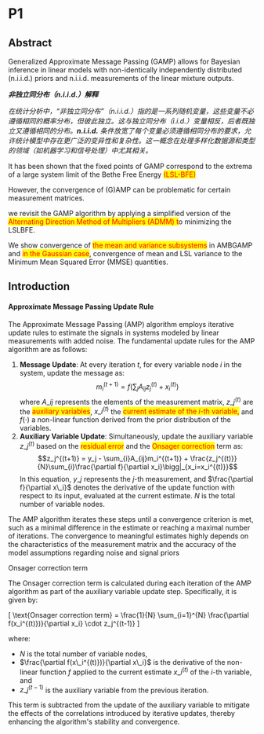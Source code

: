 # P1

## Abstract

Generalized Approximate Message Passing (GAMP) allows for Bayesian inference in linear models with non-identically independently distributed (n.i.i.d.) priors and n.i.i.d. measurements of the linear mixture outputs.

_**非独立同分布（n.i.i.d.）解释**_

_在统计分析中，“非独立同分布”（n.i.i.d.）指的是一系列随机变量，这些变量不必遵循相同的概率分布，但彼此独立。这与独立同分布（i.i.d.）变量相反，后者既独立又遵循相同的分布。**n.i.i.d.** 条件放宽了每个变量必须遵循相同分布的要求，允许统计模型中存在更广泛的变异性和复杂性。这一概念在处理多样化数据源和类型的领域（如机器学习和信号处理）中尤其相关。_

It has been shown that the fixed points of GAMP correspond to the extrema of a large system limit of the Bethe Free Energy <mark style="color:red;">(LSL-BFE)</mark>

However, the convergence of (G)AMP can be problematic for certain measurement matrices.

we revisit the GAMP algorithm by applying a simplified version of the <mark style="color:red;">Alternating Direction Method of Multipliers (ADMM) t</mark>o minimizing the LSLBFE.

We show convergence of <mark style="color:red;">the mean and variance subsystems</mark> in AMBGAMP and <mark style="color:red;">in the Gaussian case</mark>, convergence of mean and LSL variance to the Minimum Mean Squared Error (MMSE) quantities.

## Introduction



#### Approximate Message Passing Update Rule

The Approximate Message Passing (AMP) algorithm employs iterative update rules to estimate the signals in systems modeled by linear measurements with added noise. The fundamental update rules for the AMP algorithm are as follows:

1. **Message Update**: At every iteration $t$, for every variable node $i$ in the system, update the message as: $$m_i^{(t+1)} = f\left(\sum_{j}A_{ij}z_j^{(t)} + x_i^{(t)}\right)$$ where $A\_{ij}$ represents the elements of the measurement matrix, $z\_j^{(t)}$ are the <mark style="color:red;">auxiliary variables</mark>, $x\_i^{(t)}$ the <mark style="color:red;">current estimate of the $i$-th variable,</mark> and $f(\cdot)$ a non-linear function derived from the prior distribution of the variables.
2. **Auxiliary Variable Update**: Simultaneously, update the auxiliary variable $z\_j^{(t)}$ based on the <mark style="color:red;">residual error</mark> and the <mark style="color:red;">Onsager correction</mark> term as: $$z_j^{(t+1)} = y_j - \sum_{i}A_{ij}m_i^{(t+1)} + \frac{z_j^{(t)}}{N}\sum_{i}\frac{\partial f}{\partial x_i}\bigg|_{x_i=x_i^{(t)}}$$ In this equation, $y\_j$ represents the $j$-th measurement, and $\frac{\partial f}{\partial x\_i}$ denotes the derivative of the update function with respect to its input, evaluated at the current estimate. $N$ is the total number of variable nodes.

The AMP algorithm iterates these steps until a convergence criterion is met, such as a minimal difference in the estimate or reaching a maximal number of iterations. The convergence to meaningful estimates highly depends on the characteristics of the measurement matrix and the accuracy of the model assumptions regarding noise and signal priors

&#x20;Onsager correction term

The Onsager correction term is calculated during each iteration of the AMP algorithm as part of the auxiliary variable update step. Specifically, it is given by:

\[ \text{Onsager correction term} = \frac{1}{N} \sum\_{i=1}^{N} \frac{\partial f(x\_i^{(t)})}{\partial x\_i} \cdot z\_j^{(t-1)} ]

where:

* $N$ is the total number of variable nodes,
* $\frac{\partial f(x\_i^{(t)})}{\partial x\_i}$ is the derivative of the non-linear function $f$ applied to the current estimate $x\_i^{(t)}$ of the $i$-th variable, and
* $z\_j^{(t-1)}$ is the auxiliary variable from the previous iteration.

This term is subtracted from the update of the auxiliary variable to mitigate the effects of the correlations introduced by iterative updates, thereby enhancing the algorithm's stability and convergence.

















